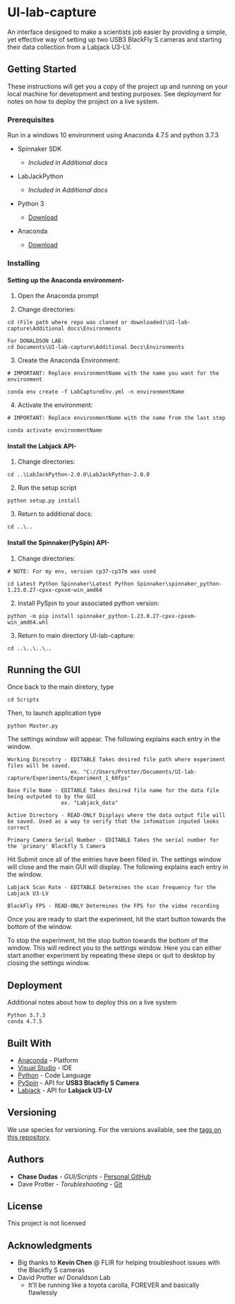 # UI-lab-capture

An interface designed to make a scientists job easier by providing a  simple, yet effective way of setting up two USB3 BlackFly S cameras and starting their data collection from a Labjack U3-LV.

## Getting Started

These instructions will get you a copy of the project up and running on your local machine for development and testing purposes. See deployment for notes on how to deploy the project on a live system.

### Prerequisites
Run in a windows 10 environment using Anaconda 4.7.5 and python 3.7.3

- Spinnaker SDK
  - _Included in Additional docs_

- LabJackPython
  - _Included in Additional docs_

- Python 3
  - [Download](https://www.python.org/downloads/)

- Anaconda
  - [Download](https://www.anaconda.com/distribution/)

### Installing

#### Setting up the Anaconda environment-

1. Open the Anaconda prompt

2. Change directories:
```
cd (File path where repo was cloned or downloaded)\UI-lab-capture\Additional docs\Environments

For DONALDSON LAB:
cd Documents\UI-lab-capture\Additional Docs\Environments
```

3. Create the Anaconda Environment:
```
# IMPORTANT: Replace environmentName with the name you want for the environment

conda env create -f LabCaptureEnv.yml -n environmentName
```

4. Activate the environment:
```
# IMPORTANT: Replace environmentName with the name from the last step

conda activate environmentName
```

#### Install the Labjack API-

1. Change directories:
```
cd ..\LabJackPython-2.0.0\LabJackPython-2.0.0
```
  
2. Run the setup script
```
python setup.py install
```
  
3. Return to additional docs:
```
cd ..\..
```

#### Install the Spinnaker(PySpin) API-

1. Change directories:
```
# NOTE: For my env, version cp37-cp37m was used

cd Latest Python Spinnaker\Latest Python Spinnaker\spinnaker_python-1.23.0.27-cpxx-cpxxm-win_amd64
```
  
2. Install PySpin to your associated python version:
```
python -m pip install spinnaker_python-1.23.0.27-cpxx-cpxxm-win_amd64.whl
```

3. Return to main directory UI-lab-capture:
```
cd ..\..\..\..
```

## Running the GUI

Once back to the main diretory, type
```
cd Scripts
```
Then, to launch application type
```
python Master.py
```
The settings window will appear. The following explains each entry in the window.
```
Working Direcotry - EDITABLE Takes desired file path where experiment files will be saved.
                    ex. "C://Users/Protter/Documents/UI-lab-capture/Experiments/Experiment_1_60fps"
                    
Base File Name - EDITABLE Takes desired file name for the data file being outputed to by the GUI
                 ex. "Labjack_data"
                 
Active Directory - READ-ONLY Displays where the data output file will be saved. Used as a way to verify that the infomation inputed looks correct

Primary Camera Serial Number - EDITABLE Takes the serial number for the 'primary' Blackfly S Camera
```
Hit Submit once all of the entries have been filled in. The settings window will close and the main GUI will display. The following explains each entry in the window.
```
Labjack Scan Rate - EDITABLE Determines the scan frequency for the Labjack U3-LV

BlackFly FPS - READ-ONLY Determines the FPS for the video recording
```
Once you are ready to start the experiment, hit the start button towards the bottom of the window.

To stop the experiment, hit the stop button towards the bottom of the window. This will redirect you to the settings window. Here you can either start another experiment by repeating these steps or quit to desktop by closing the settings window.  

## Deployment

Additional notes about how to deploy this on a live system
```
Python 3.7.3
conda 4.7.5
```

## Built With

* [Anaconda](https://www.anaconda.com/) - Platform
* [Visual Studio](https://visualstudio.microsoft.com/) - IDE
* [Python](https://www.python.org/) - Code Language 
* [PySpin](https://www.flir.com/products/spinnaker-sdk/) - API for **USB3 Blackfly S Camera**
* [Labjack](https://labjack.com/support/software/api) - API for **Labjack U3-LV**


## Versioning

We use species for versioning. For the versions available, see the [tags on this repository](https://github.com/donaldsonlab/UI-lab-capture/tags). 

## Authors

* **Chase Dudas** - *GUI/Scripts* - [Personal GitHub](https://github.com/ChaseD13)
* Dave Protter - *Torubleshooting* - [Git](https://github.com/dprotter)

## License

This project is not licensed

## Acknowledgments

* Big thanks to **Kevin Chen** @ FLIR for helping troubleshoot issues with the Blackfly S cameras
* David Protter w/ Donaldson Lab
  * It’ll be running like a toyota carolla, FOREVER and basically flawlessly
